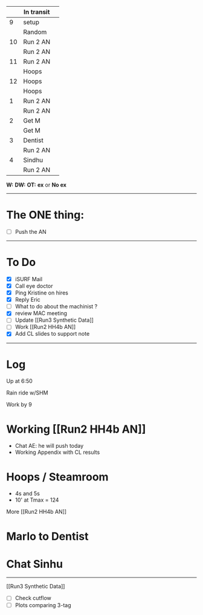 
|     | In transit |     |
| --- | ---------- | --- |
| 9   | setup      |     |
|     | Random     |     |
| 10  | Run 2 AN   |     |
|     | Run 2 AN   |     |
| 11  | Run 2 AN   |     |
|     | Hoops      |     |
| 12  | Hoops      |     |
|     | Hoops      |     |
| 1   | Run 2 AN   |     |
|     | Run 2 AN   |     |
| 2   | Get M      |     |
|     | Get M      |     |
| 3   | Dentist    |     |
|     | Run 2 AN   |     |
| 4   | Sindhu     |     |
|     | Run 2 AN   |     |

**W:**
**DW:**
**OT:**
**ex** or **No ex**

---
# The ONE thing: 
- [ ] Push the AN

---
# To Do

- [x] iSURF Mail
- [x] Call eye doctor
- [x] Ping Kristine on hires
- [x] Reply Eric
- [ ] What to do about the machinist  ? 
- [x] review MAC meeting
- [ ] Update [[Run3 Synthetic Data]]
- [ ] Work [[Run2 HH4b AN]]
- [x] Add CL slides to support note
---

# Log

Up at 6:50 

Rain ride w/SHM 

Work by 9

# Working [[Run2 HH4b AN]]
- Chat AE: he will push today
- Working Appendix with CL results

# Hoops / Steamroom 
- 4s and 5s
- 10' at Tmax = 124

More [[Run2 HH4b AN]]

# Marlo to Dentist


# Chat Sinhu


----

[[Run3 Synthetic Data]]
- [ ] Check cutflow
- [ ] Plots comparing 3-tag 